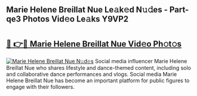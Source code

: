 ## Marie Helene Breillat Nue Le𝚊k𝚎d N𝚞𝚍es - Part-qe3 Photos Vid𝚎o Le𝚊ks Y9VP2

# <h2><a href="http://fb6w61x.evod.top/?m=Marie+Helene+Breillat+Nue">🔗 👉🔴 Marie Helene Breillat Nue Vid𝚎o Ph𝚘t𝚘s</a></h2>

[![Marie Helene Breillat Nue N𝚞d𝚎s](https://i.imgur.com/8V9OHl7.gif)](http://fb6w61x.evod.top/?m=Marie+Helene+Breillat+Nue)
Social media influencer Marie Helene Breillat Nue who shares lifestyle and dance-themed content, including solo and collaborative dance performances and vlogs. Social media Marie Helene Breillat Nue has become an important platform for public figures to engage with their followers. 
